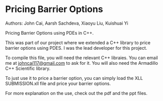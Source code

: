 # Pricing Barrier Options

Authors: John Cai, Aarsh Sachdeva, Xiaoyu Liu, Kuishuai Yi

Pricing Barrier Options using PDEs in C++.

This was part of our project where we extended a C++ library to price barrier options using PDES. I was the lead developer for this project.

To compile this file, you will need the relevant C++ libraies. You can email me at johncai117@gmail.com to ask for it. You will also need the Armadillo C++ Scientific library.

To just use it to price a barrier option, you can simply load the XLL SUBMISSION.xll file and price your barrier options.

For more explanation on the use, check out the pdf and the ppt files.

